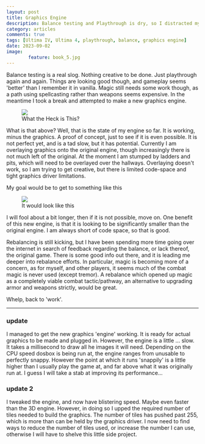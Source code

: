 ```yaml
---
layout: post
title: Graphics Engine
description: Balance testing and Playthrough is dry, so I distracted myself with a new graphics engine
category: articles
comments: true
tags: [Ultima IV, Ultima 4, playthrough, balance, graphics engine]
date: 2023-09-02
image: 
        feature: book_5.jpg
---
```


Balance testing is a real slog. Nothing creative to be done. Just playthrough again and again. Things are looking good though, and gameplay seems 'better' than I remember it in vanilla. Magic still needs some work though, as a path using spellcasting rather than weapons seems expensive. In the meantime I took a break and attempted to make a new graphics engine.

<!--more-->
<figure>
	<img class="ScrollRev" data-tilt src="https://cambragol.github.io/advent-of-the-trinity/images/graphics_engine.gif" />
	<figcaption>What the Heck is This?</figcaption>
</figure>

What is that above? Well, that is the state of my engine so far. It is working, minus the graphics. A proof of concept, just to see if it is even possible. It is not perfect yet, and is a tad slow, but it has potential. Currently I am overlaying graphics onto the original engine, though increasingly there is not much left of the original. At the moment I am stumped by ladders and pits, which will need to be overlayed over the hallways. Overlaying doesn't work, so I am trying to get creative, but there is limited code-space and tight graphics driver limitations. 

My goal would be to get to something like this

<figure>
	<img class="ScrollRev" data-tilt src="https://cambragol.github.io/advent-of-the-trinity/images/graphics_engine_mockup_small.jpg" />
	<figcaption>It would look like this</figcaption>
</figure>

I will fool about a bit longer, then if it is not possible, move on. One benefit of this new engine, is that it is looking to be significantly smaller than the original engine. I am always short of code space, so that is good.

Rebalancing is still kicking, but I have been spending more time going over the internet in search of feedback regarding the balance, or lack thereof, the original game. There is some good info out there, and it is leading me deeper into rebalance efforts. In particular, magic is becoming more of a concern, as for myself, and other players, it seems much of the combat magic is never used (except tremor). A rebalance which opened up magic as a completely viable combat tactic/pathway, an alternative to upgrading armor and weapons strictly, would be great.

Whelp, back to 'work'.

*****

### update

I managed to get the new graphics 'engine' working. It is ready for actual graphics to be made and plugged in. However, the engine is a little ... slow. It takes a millisecond to draw all he images it will need. Depending on the CPU speed dosbox is being run at, the engine ranges from unusable to perfectly snappy. However the point at which it runs 'snappily' is a little higher than I usually play the game at, and far above what it was originally run at. I guess I will take a stab at improving its performance...

### update 2

I tweaked the engine, and now have blistering speed. Maybe even faster than the 3D engine. However, in doing so I upped the required number of tiles needed to build the graphics. The number of tiles has pushed past 255, which is more than can be held by the graphics driver. I now need to find ways to reduce the number of tiles used, or increase the number I can use, otherwise I will have to shelve this little side project.




